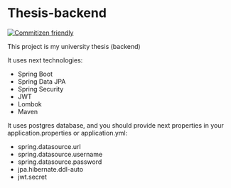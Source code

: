 # Thesis-backend

[![Commitizen friendly](https://img.shields.io/badge/commitizen-friendly-brightgreen.svg)](http://commitizen.github.io/cz-cli/)

This project is my university thesis (backend)

It uses next technologies:
- Spring Boot
- Spring Data JPA
- Spring Security
- JWT
- Lombok
- Maven

It uses postgres database, and you should provide next properties in your application.properties or application.yml:
- spring.datasource.url
- spring.datasource.username
- spring.datasource.password
- jpa.hibernate.ddl-auto 
- jwt.secret